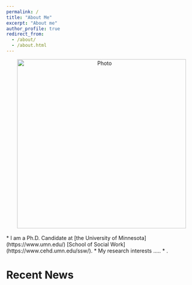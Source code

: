 ```yaml
---
permalink: /
title: "About Me"
excerpt: "About me"
author_profile: true
redirect_from: 
  - /about/
  - /about.html
---
```

<p align="center">
  <img src="https://github.com/zhmy89/mypersonalweb/blob/master/images/yini-161.jpg?raw=true" alt="Photo" style="width: 450px;"/> 
</p>
* I am a Ph.D. Candidate at [the University of Minnesota](https://www.umn.edu/) [School of Social Work](https://www.cehd.umn.edu/ssw/). 
* My research interests .....
* .

# Recent News

